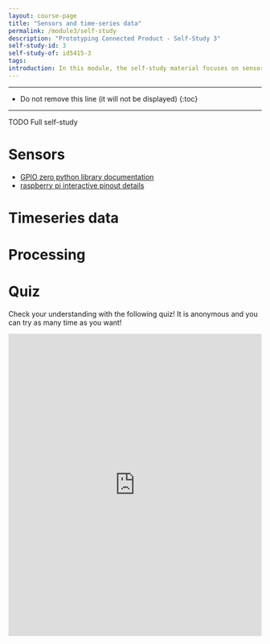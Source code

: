 ```yaml
---
layout: course-page
title: "Sensors and time-series data"
permalink: /module3/self-study
description: "Prototyping Connected Product - Self-Study 3"
self-study-id: 3
self-study-of: id5415-3
tags:
introduction: In this module, the self-study material focuses on sensors and the data they generate in the form of time-series. We will explore the most common sensors with their challenges and opportunities. We will introduce the concept of events as data point inputs are ingested by the system and trigger actions. Finally, we will distinguish between different options of data processing.
---
```


---

* Do not remove this line (it will not be displayed)
{:toc}

---

TODO Full self-study

# Sensors

* [GPIO zero python library documentation](https://gpiozero.readthedocs.io/en/stable/index.html)
* [raspberry pi interactive pinout details](https://pinout.xyz/pinout/dpi#)

# Timeseries data

# Processing


# Quiz

Check your understanding with the following quiz! It is anonymous and you can try as many time as you want!

<iframe width="640px" height= "600px" src= "https://forms.office.com/Pages/ResponsePage.aspx?id=TVJuCSlpMECM04q0LeCIe-EN8Fz6eUZIqbayPT_HeNhUMTIzN1M2QzNNUVhFOElYMThFSkFYOUtTTy4u&embed=true" frameborder= "0" marginwidth= "0" marginheight= "0" style= "border: none; max-width:100%; max-height:100vh" allowfullscreen webkitallowfullscreen mozallowfullscreen msallowfullscreen> </iframe>